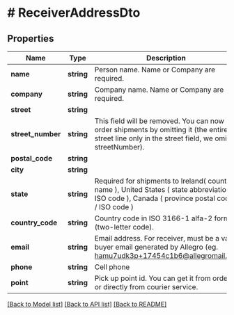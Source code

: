 # # ReceiverAddressDto

## Properties

Name | Type | Description | Notes
------------ | ------------- | ------------- | -------------
**name** | **string** | Person name. Name or Company are required. | [optional]
**company** | **string** | Company name. Name or Company are required. | [optional]
**street** | **string** |  |
**street_number** | **string** | This field will be removed. You can now order shipments by omitting it (the entire street line only in the street field, we omit streetNumber). | [optional]
**postal_code** | **string** |  |
**city** | **string** |  |
**state** | **string** | Required for shipments to Ireland( county name ), United States ( state abbreviation / ISO code ), Canada ( province postal code / ISO code ) | [optional]
**country_code** | **string** | Country code in ISO 3166-1 alfa-2 format (two-letter code). | [default to 'PL']
**email** | **string** | Email address. For receiver, must be a valid buyer email generated by Allegro (eg. hamu7udk3p+17454c1b6@allegromail.pl). |
**phone** | **string** | Cell phone |
**point** | **string** | Pick up point id. You can get it from order or directly from courier service. | [optional]

[[Back to Model list]](../../README.md#models) [[Back to API list]](../../README.md#endpoints) [[Back to README]](../../README.md)
